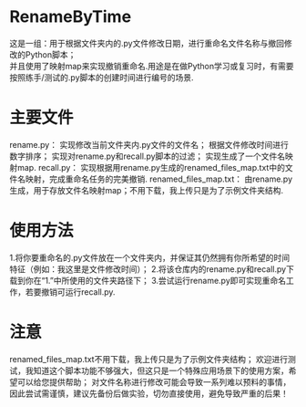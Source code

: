 # RenameByTime
这是一组：用于根据文件夹内的.py文件修改日期，进行重命名文件名称与撤回修改的Python脚本；  
并且使用了映射map来实现撤销重命名.用途是在做Python学习或复习时，有需要按照练手/测试的.py脚本的创建时间进行编号的场景.

# 主要文件
rename.py：
实现修改当前文件夹内.py文件的文件名；
根据文件修改时间进行数字排序；
实现对rename.py和recall.py脚本的过滤；
实现生成了一个文件名映射map.
recall.py：
实现根据用rename.py生成的renamed_files_map.txt中的文件名映射，完成重命名任务的完美撤销.
renamed_files_map.txt：
由rename.py生成，用于存放文件名映射map；不用下载，我上传只是为了示例文件夹结构.

# 使用方法
1.将你要重命名的.py文件放在一个文件夹内，并保证其仍然拥有你所希望的时间特征（例如：我这里是文件修改时间）；
2.将该仓库内的rename.py和recall.py下载到你在“1.”中所使用的文件夹路径下；
3.尝试运行rename.py即可实现重命名工作，若要撤销可运行recall.py.

# 注意
renamed_files_map.txt不用下载，我上传只是为了示例文件夹结构；
欢迎进行测试，我知道这个脚本功能不够强大，但这只是一个特殊应用场景下的使用方案，希望可以给您提供帮助；
对文件名称进行修改可能会导致一系列难以预料的事情，因此尝试需谨慎，建议先备份后做实验，切勿直接使用，避免导致严重的后果！

